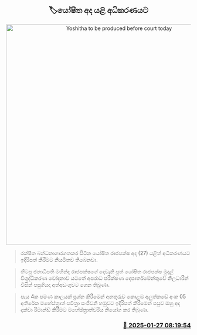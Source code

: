 <p align='center'><b><h2 align='center' title='Yoshitha to be produced before court today'>🏷යෝෂිත අද යළි අධිකරණයට</h2></b></p>
<p align='center'><img src='https://helakuru.sgp1.cdn.digitaloceanspaces.com/esana/images/lib/yoshitha-rajapakse.jpg' width='600' alt='Yoshitha to be produced before court today'></p>

> රක්ෂිත බන්ධනාගාරගතකර සිටින යෝෂිත රාජපක්ෂ අද (27) යළිත් අධිකරණයට ඉදිරිපත් කිරීමට නියමිතව තිබෙනවා.

> හිටපු ජනාධිපති මහින්ද රාජපක්ෂගේ දෙවැනි පුත් යෝෂිත රාජපක්ෂ මුදල් විශුද්ධිකරණ චෝදනාව යටතේ අපරාධ පරීක්ෂණ දෙපාර්තමේන්තුවේ නිලධාරීන් විසින් පසුගියදා අත්අඩංගුවට ගෙන තිබුණා.

> පැය 4ක පමණ කාලයක් ප්‍රශ්න කිරීමෙන් අනතුරුව කොළඹ අලු‍ත්කඩේ අංක 05 අතිරේක මහේස්ත්‍රාත් පවිත්‍රා සංජීවනි හමුවට ඉදිරිපත් කිරීමෙන් පසුව ඔහු අද දක්වා රිමාන්ඩ් කිරීමට මහේස්ත්‍රාත්වරිය නියෝග කර තිබුණා.



<h3 align='right'><a href='https://www.helakuru.lk/esana/p/106910/'>📅 2025-01-27 08:19:54</a></h3>
